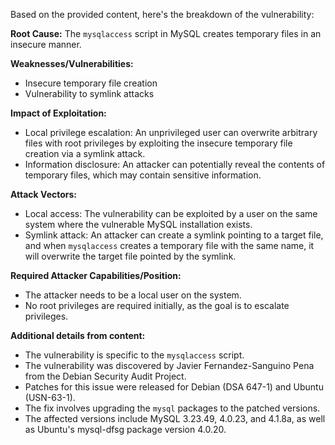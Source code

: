 Based on the provided content, here's the breakdown of the vulnerability:

**Root Cause:**
The `mysqlaccess` script in MySQL creates temporary files in an insecure manner.

**Weaknesses/Vulnerabilities:**
- Insecure temporary file creation
- Vulnerability to symlink attacks

**Impact of Exploitation:**
- Local privilege escalation: An unprivileged user can overwrite arbitrary files with root privileges by exploiting the insecure temporary file creation via a symlink attack.
- Information disclosure: An attacker can potentially reveal the contents of temporary files, which may contain sensitive information.

**Attack Vectors:**
- Local access: The vulnerability can be exploited by a user on the same system where the vulnerable MySQL installation exists.
- Symlink attack: An attacker can create a symlink pointing to a target file, and when `mysqlaccess` creates a temporary file with the same name, it will overwrite the target file pointed by the symlink.

**Required Attacker Capabilities/Position:**
- The attacker needs to be a local user on the system.
- No root privileges are required initially, as the goal is to escalate privileges.

**Additional details from content:**
- The vulnerability is specific to the `mysqlaccess` script.
- The vulnerability was discovered by Javier Fernandez-Sanguino Pena from the Debian Security Audit Project.
- Patches for this issue were released for Debian (DSA 647-1) and Ubuntu (USN-63-1).
- The fix involves upgrading the `mysql` packages to the patched versions.
- The affected versions include MySQL 3.23.49, 4.0.23, and 4.1.8a, as well as Ubuntu's mysql-dfsg package version 4.0.20.